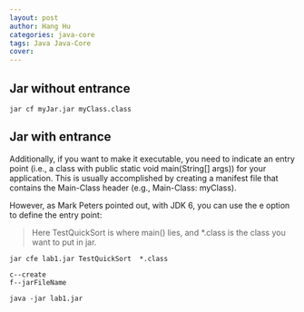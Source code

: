 ```yaml
---
layout: post
author: Hang Hu
categories: java-core
tags: Java Java-Core 
cover: 
---
```


## Jar without entrance

```
jar cf myJar.jar myClass.class
```

## Jar with entrance

Additionally, if you want to make it executable, you need to indicate an entry point (i.e., a class with public static void main(String[] args)) for your application. This is usually accomplished by creating a manifest file that contains the Main-Class header (e.g., Main-Class: myClass).


However, as Mark Peters pointed out, with JDK 6, you can use the e option to define the entry point:  

>Here TestQuickSort is where main() lies, and *.class is the class you want to put in jar.

```
jar cfe lab1.jar TestQuickSort  *.class 
```

```
c--create
f--jarFileName
```


```
java -jar lab1.jar 
```
